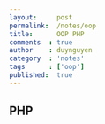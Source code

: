 ```yaml
---
layout:     post
permalink:  /notes/oop
title: 		OOP PHP
comments  : true
author    : duynguyen
category  : 'notes'
tags      : ['oop']
published:  true
---
```


## PHP